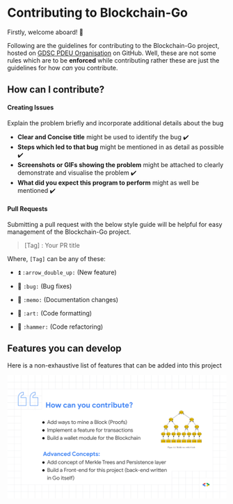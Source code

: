 # Contributing to Blockchain-Go

Firstly, welcome aboard! :tada:

Following are the guidelines for contributing to the Blockchain-Go project, hosted on [GDSC PDEU Organisation](https://github.com/gdsc-pdeu) on GitHub. Well, these are not some rules which are to be **enforced** while contributing rather these are just the guidelines for how *can* you contribute.

## How can I contribute?

<h4>Creating Issues</h4>

Explain the problem briefly and incorporate additional details about the bug

- **Clear and Concise title** might be used to identify the bug :heavy_check_mark:
- **Steps which led to that bug** might be mentioned in as detail as possible :heavy_check_mark:
- **Screenshots or GIFs showing the problem** might be attached to clearly demonstrate and visualise the problem :heavy_check_mark:
- **What did you expect this program to perform** might as well be mentioned :heavy_check_mark:

<h4>Pull Requests</h4>

Submitting a pull request with the below style guide will be helpful for easy management of the Blockchain-Go project.

> [Tag] : Your PR title

Where, `[Tag]` can be any of these:

- :arrow_double_up: `:arrow_double_up:` (New feature)

- :bug: `:bug:` (Bug fixes)
- :memo: `:memo:` (Documentation changes)
- :art: `:art:` (Code formatting)
- :hammer: `:hammer:` (Code refactoring)

<h2>Features you can develop</h2>

Here is a non-exhaustive list of features that can be added into this project

![Features to be added](../assets/WhatCanYouContrib.svg)

